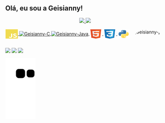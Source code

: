 ## Olá, eu sou a Geisianny! 

<div align="center">
  <a href="https://github.com/Geisianny">
  <img height="180em" src="https://github-readme-stats.vercel.app/api?username=Geisianny&show_icons=true&theme=dracula&include_all_commits=true&count_private=true"/>
  <img height="180em" src="https://github-readme-stats.vercel.app/api/top-langs/?username=Geisianny&layout=compact&langs_count=7&theme=dracula"/>
</div>
  
<div style="display: inline_block"><br>
  <img align="center" alt="Geisianny-Js" height="30" width="40" src="https://raw.githubusercontent.com/devicons/devicon/master/icons/javascript/javascript-plain.svg">
  <img align="center" alt="Geisianny-C" height="30" width="40" src="https://icongr.am/devicon/c-original.svg?size=128&color=currentColor">
  <img align="center" alt="Geisianny-Java" height="30" width="40" src="https://icongr.am/devicon/java-original.svg?size=128&color=currentColor">
  <img align="center" alt="Geisianny-HTML" height="30" width="40" src="https://raw.githubusercontent.com/devicons/devicon/master/icons/html5/html5-original.svg">
  <img align="center" alt="Geisianny-CSS" height="30" width="40" src="https://raw.githubusercontent.com/devicons/devicon/master/icons/css3/css3-original.svg">
  <img align="center" alt="Geisianny-Python" height="30" width="40" src="https://raw.githubusercontent.com/devicons/devicon/master/icons/python/python-original.svg">
  <img align="right" alt="Geisianny-pic" height="150" style="border-radius:50px;"              
       src="https://c.tenor.com/TdXGUNE47FgAAAAi/mandalorian-baby-yoda.gif">
</div>
  
  ##
  
 <div> 
  <a href="https://www.instagram.com/gee1sy/" target="_blank"><img src="https://img.shields.io/badge/-Instagram-%23E4405F?style=for-the-badge&logo=instagram&logoColor=white" target="_blank"></a>
 
</a> 
  <a href = "mailto:contatogeisiannybernardo@gmail.com"><img src="https://img.shields.io/badge/-Gmail-%23333?style=for-the-badge&logo=gmail&logoColor=white" target="_blank"></a>
  <a href="https://www.linkedin.com/in/geisianny-bernardo-37b8961a4/" target="_blank"><img src="https://img.shields.io/badge/-LinkedIn-%230077B5?style=for-the-badge&logo=linkedin&logoColor=white" target="_blank"></a> 
 
  ![Snake animation](https://github.com/geisianny/geisianny/blob/output/github-contribution-grid-snake.svg)
 
</div>
  
